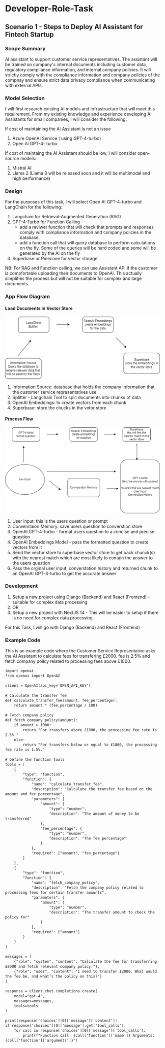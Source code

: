 # Developer-Role-Task

## Scenario 1 - Steps to Deploy AI Assistant for Fintech Startup

### Scope Summary
AI assistant to support customer service representatives. The assistant will be trained on company's internal documents including customer data, regulatory compliance information, and internal company policies. It will strictly comply with the compliance information and company policies of the compnay and ensure strict data privacy compliance when communicating with external APIs.

### Model Selection 
I will first research existing AI models and Infrastructure that will meet this requirement. From my existing knowledge and experience developing AI Assistants for small companies, I will consider the following:

If cost of maintaining the AI Assistant is not an issue
1. Azure OpenAI Service ( using GPT-4-turbo)
2. Open AI GPT-4- turbo

If cost of maintaing the AI Assistant should be low, I will consider open-source models:
1. Mistral AI
2. Llama 2 (Llama 3 will be released soon and it will be multimodal and high performance)

### Design
For the purposes of this task, I will select Open AI GPT-4-turbo and LangChain for the following:
1. Langchain for Retrieval-Augmented Generation (RAG) 
2. GPT-4-Turbo for Function Calling -
    - add a reviwer function that will check that prompts and responses comply with compliance information and company policies in the database.
    - add a function call that will query database to perform calculations on the fly. Some of the queries will be hard coded and some will be generated by the AI on the fly
3. Superbase or Pinecone for vector storage

NB: For RAG and Function calling, we can use Assistant API if the customer is compfortable uploading their documents to OpenAI. This actually simplifies the process but will not be suitable for complex and large documents.

### App Flow Diagram
#### Load Documents in Vector Store
![Alt Text for Image](/charlesjyde/loaddiagram.drawio.png)
1. Information Source: database that holds the company information that the customer service representatives use
2. Splitter - Langchain Tool to split documents into chunks of data
3. OpenAI Embeddings: to create vectors from each chunk
4. Superbase: store the chucks in the vetor store

#### Process Flow
![Alt Text for Image](/charlesjyde/diagram.drawio.png)
1. User Input: this is the users question or prompt
2. Converstaion Memory: save users question to converstion store
3. OpenAI GPT-4-turbo  - format users question to a concise and precise question
4. OpenAI Embeddings Model - pass the formatted question to create vectors from it
5. Send the vector store to superbase vector store to get back chunck(s) with the nearest match which are most likely to contain the answer to the users question
6. Pass the orginal user input, converstation history and returned chunk to an OpenAI GPT-4-turbo to get the accurate answer

### Development
1. Setup a new project using Django (Backend) and React (Frontend) - suitable for complex data processing
2. OR
3. Setup a new project with NextJS 14 - This will be easier to setup if there is no need for complex data processing

For this Task, I will go with Django (Backend) and React (Frontend)

### Example Code
This is an example code where the Customer Service Representative asks the AI Assistant to calculate fees for transfering £2000. fee is 2.5% and fetch company poilcy related to processing fees above £1000.

```
import openai
from openai import OpenAI

client = OpenAI(api_key='OPEN_API_KEY')

# Calculate the transfer fee
def calculate_transfer_fee(amount, fee_percentage):
    return amount * (fee_percentage / 100)

# Fetch company policy
def fetch_company_policy(amount):
    if amount > 1000:
        return "For transfers above £1000, the processing fee rate is 2.5%."
    else:
        return "For transfers below or equal to £1000, the processing fee rate is 1.5%."

# Define the function tools
tools = [
    {
        "type": "function",
        "function": {
            "name": "calculate_transfer_fee",
            "description": "Calculate the transfer fee based on the amount and fee percentage",
            "parameters": {
                "amount": {
                    "type": "number",
                    "description": "The amount of money to be transferred"
                },
                "fee_percentage": {
                    "type": "number",
                    "description": "The fee percentage"
                }
            },
            "required": ["amount", "fee_percentage"]
        }
    },
    {
        "type": "function",
        "function": {
            "name": "fetch_company_policy",
            "description": "Fetch the company policy related to processing fees for certain transfer amounts",
            "parameters": {
                "amount": {
                    "type": "number",
                    "description": "The transfer amount to check the policy for"
                }
            },
            "required": ["amount"]
        }
    }
]

messages = [
    {"role": "system", "content": "Calculate the fee for transferring £2000 and fetch relevant company policy."},
    {"role": "user", "content": "I need to transfer £2000. What would the fee be, and what’s the policy on this?"}
]

response = client.chat.completions.create(
    model="gpt-4",
    messages=messages,
    tools=tools
)

print(response['choices'][0]['message']['content'])
if response['choices'][0]['message'].get('tool_calls'):
    for call in response['choices'][0]['message']['tool_calls']:
        print(f"Function call: {call['function']['name']} Arguments: {call['function']['arguments']}")
```


